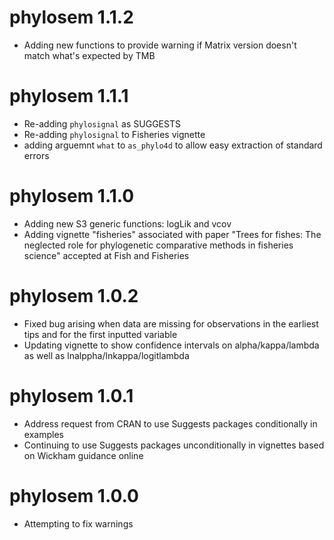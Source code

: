# phylosem 1.1.2
* Adding new functions to provide warning if Matrix version doesn't match
  what's expected by TMB

# phylosem 1.1.1
* Re-adding `phylosignal` as SUGGESTS
* Re-adding `phylosignal` to Fisheries vignette
* adding arguemnt `what` to `as_phylo4d` to allow easy extraction of standard errors

# phylosem 1.1.0

* Adding new S3 generic functions: logLik and vcov
* Adding vignette "fisheries" associated with paper
  "Trees for fishes: The neglected role for phylogenetic comparative
  methods in fisheries science" accepted at Fish and Fisheries

# phylosem 1.0.2

* Fixed bug arising when data are missing for observations in the earliest tips and for the first inputted variable
* Updating vignette to show confidence intervals on alpha/kappa/lambda as well as lnalppha/lnkappa/logitlambda

# phylosem 1.0.1

* Address request from CRAN to use Suggests packages conditionally in examples
* Continuing to use Suggests packages unconditionally in vignettes based on Wickham guidance online

# phylosem 1.0.0

* Attempting to fix warnings
